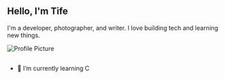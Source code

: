 ## Hello, I'm Tife 

I'm a developer, photographer, and writer. I love building tech and learning new things.

![Profile Picture](./path/to/your/screenshot.png)

## 
- 🌱 I’m currently learning C
